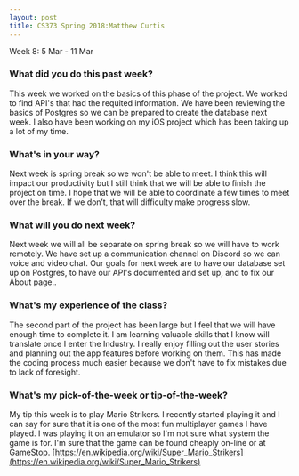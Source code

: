 ```yaml
---
layout: post
title: CS373 Spring 2018:Matthew Curtis
---
```

Week 8: 5 Mar - 11 Mar

### What did you do this past week?

This week we worked on the basics of this phase of the project. We worked to find API's that had the requited information. We have been reviewing the basics of Postgres so we can be prepared to create the database next week. I also have been working on my iOS project which has been taking up a lot of my time. 

### What's in your way?

Next week is spring break so we won't be able to meet. I think this will impact our productivity but I still think that we will be able to finish the project on time. I hope that we will be able to coordinate a few times to meet over the break. If we don’t, that will difficulty make progress slow. 

### What will you do next week?

Next week we will all be separate on spring break so we will have to work remotely. We have set up a communication channel on Discord so we can voice and video chat. Our goals for next week are to have our database set up on Postgres, to have our API's documented and set up, and to fix our About page.. 

### What's my experience of the class?

The second part of the project has been large but I feel that we will have enough time to complete it. I am learning valuable skills that I know will translate once I enter the Industry. I really enjoy filling out the user stories and planning out the app features before working on them. This has made the coding process much easier because we don't have to fix mistakes due to lack of foresight. 

### What's my pick-of-the-week or tip-of-the-week?

My tip this week is to play Mario Strikers. I recently started playing it and I can say for sure that it is one of the most fun multiplayer games I have played. I was playing it on an emulator so I'm not sure what system the game is for. I'm sure that the game can be found cheaply on-line or at GameStop. 
[https://en.wikipedia.org/wiki/Super_Mario_Strikers](https://en.wikipedia.org/wiki/Super_Mario_Strikers)
